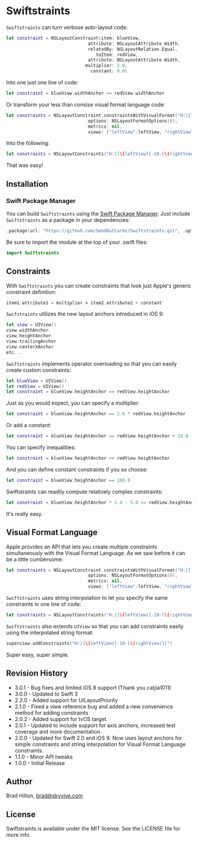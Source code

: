 # Swiftstraints

`Swiftstraints` can turn verbose auto-layout code:
```swift
let constraint = NSLayoutConstraint(item: blueView,
                               attribute: NSLayoutAttribute.Width,
                               relatedBy: NSLayoutRelation.Equal,
                                  toItem: redView,
                               attribute: NSLayoutAttribute.Width,
                              multiplier: 1.0,
                                constant: 0.0)
```
Into one just one line of code:
```swift
let constraint = blueView.widthAnchor == redView.widthAnchor
```
Or transform your less than consise visual format language code:
```swift
let constraints = NSLayoutConstraint.constraintsWithVisualFormat("H:|[leftView]-10-[rightView]|",
                               options: NSLayoutFormatOptions(0),
                               metrics: nil,
                               views: ["leftView":leftView, "rightView":rightView])
```
Into the following:
``` swift
let constraints = NSLayoutConstraints("H:|[\(leftView)]-10-[\(rightView)]|")
```
That was easy!

## Installation

### Swift Package Manager
You can build `Swiftstraints` using the [Swift Package Manager](https://github.com/apple/swift-package-manager). Just include `Swiftstraints` as a package in your dependencies:

```swift
.package(url: "https://github.com/SendOutCards/Swiftstraints.git", .upToNextMajor(from: "6.0.0")),
```

Be sure to import the module at the top of your .swift files:
```swift
import Swiftstraints
```

## Constraints

With `Swiftstraints` you can create constraints that look just Apple's generic constraint definition:
```swift
item1.attribute1 = multiplier × item2.attribute2 + constant
```
`Swifstraints` utilizes the new layout anchors introduced in iOS 9:
```swift
let view = UIView()
view.widthAnchor
view.heightAnchor
view.trailingAnchor
view.centerXAnchor
etc...
```
`Swiftstraints` implements operator overloading so that you can easily create custom constraints:
```swift
let blueView = UIView()
let redView = UIView()
let constraint = blueView.heightAnchor == redView.heightAnchor
```
Just as you would expect, you can specify a multiplier:
```swift
let constraint = blueView.heightAnchor == 2.0 * redView.heightAnchor
```
Or add a constant:
```swift
let constraint = blueView.heightAnchor == redView.heightAnchor + 10.0
```
You can specify inequalities:
```swift
let constraint = blueView.heightAnchor <= redView.heightAnchor
```
And you can define constant constraints if you so choose:
```swift
let constraint = blueView.heightAnchor == 100.0
```
Swiftstraints can readily compute relatively complex constraints:
```swift
let constraint = blueView.heightAnchor * 1.4 - 5.0 >= redView.heightAnchor / 3.0 + 400
```
It's really easy.

## Visual Format Language

Apple provides an API that lets you create multiple constraints simultaneously with the Visual Format Language. As we saw before it can be a little cumbersome:
```swift
let constraints = NSLayoutConstraint.constraintsWithVisualFormat("H:|[leftView]-10-[rightView]|",
                               options: NSLayoutFormatOptions(0),
                               metrics: nil,
                               views: ["leftView":leftView, "rightView":rightView])
```
`Swiftstraints` uses string interpolation to let you specify the same constraints in one line of code:
```swift
let constraints = NSLayoutConstraints("H:|[\(leftView)]-10-[\(rightView)]|")
```
`Swiftstraints` also extends `UIView` so that you can add constraints easily using the interpolated string format:
```swift
superview.addConstraints("H:|[\(leftView)]-10-[\(rightView)]|")
```
Super easy, super simple.
## Revision History

* 3.0.1 - Bug fixes and limited iOS 8 support (Thank you catjia1011)
* 3.0.0 - Updated to Swift 3
* 2.2.0 - Added support for UILayoutPriority
* 2.1.0 - Fixed a view reference bug and added a new convenience method for adding constraints
* 2.0.2 - Added support for tvOS target.
* 2.0.1 - Updated to include support for axis anchors, increased test coverage and more documentation.
* 2.0.0 - Updated for Swift 2.0 and iOS 9. Now uses layout anchors for simple constraints and string interpolation for Visual Format Language constraints.
* 1.1.0 - Minor API tweaks
* 1.0.0 - Initial Release

## Author

Brad Hilton, brad@skyvive.com

## License

Swiftstraints is available under the MIT license. See the LICENSE file for more info.
